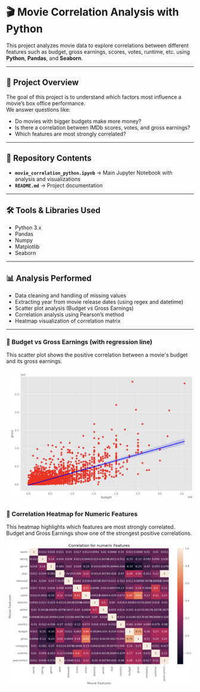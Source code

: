 # 🎬 Movie Correlation Analysis with Python  

This project analyzes movie data to explore correlations between different features such as budget, gross earnings, scores, votes, runtime, etc. using **Python**, **Pandas**, and **Seaborn**.  

---

## 📌 Project Overview  
The goal of this project is to understand which factors most influence a movie’s box office performance.  
We answer questions like:  
- Do movies with bigger budgets make more money?  
- Is there a correlation between IMDb scores, votes, and gross earnings?  
- Which features are most strongly correlated?  

---

## 📂 Repository Contents  
- **`movie_correlation_python.ipynb`** → Main Jupyter Notebook with analysis and visualizations  
- **`README.md`** → Project documentation  

---

## 🛠️ Tools & Libraries Used  
- Python 3.x  
- Pandas  
- Numpy  
- Matplotlib  
- Seaborn  

---

## 📊 Analysis Performed  
- Data cleaning and handling of missing values  
- Extracting year from movie release dates (using regex and datetime)  
- Scatter plot analysis (Budget vs Gross Earnings)  
- Correlation analysis using Pearson’s method  
- Heatmap visualization of correlation matrix  

---
### 🔹 Budget vs Gross Earnings (with regression line)
This scatter plot shows the positive correlation between a movie's budget and its gross earnings.  

![Budget vs Gross](1.png)  

### 🔹 Correlation Heatmap for Numeric Features
This heatmap highlights which features are most strongly correlated.  
Budget and Gross Earnings show one of the strongest positive correlations.  

![Correlation Heatmap](2.png)

